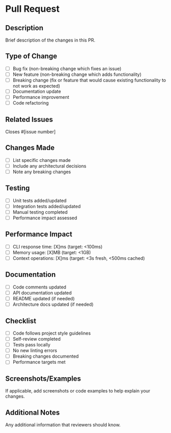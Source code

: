 # Pull Request

## Description
Brief description of the changes in this PR.

## Type of Change
- [ ] Bug fix (non-breaking change which fixes an issue)
- [ ] New feature (non-breaking change which adds functionality)
- [ ] Breaking change (fix or feature that would cause existing functionality to not work as expected)
- [ ] Documentation update
- [ ] Performance improvement
- [ ] Code refactoring

## Related Issues
Closes #[issue number]

## Changes Made
- [ ] List specific changes made
- [ ] Include any architectural decisions
- [ ] Note any breaking changes

## Testing
- [ ] Unit tests added/updated
- [ ] Integration tests added/updated
- [ ] Manual testing completed
- [ ] Performance impact assessed

## Performance Impact
- [ ] CLI response time: [X]ms (target: <100ms)
- [ ] Memory usage: [X]MB (target: <1GB)
- [ ] Context operations: [X]ms (target: <3s fresh, <500ms cached)

## Documentation
- [ ] Code comments updated
- [ ] API documentation updated
- [ ] README updated (if needed)
- [ ] Architecture docs updated (if needed)

## Checklist
- [ ] Code follows project style guidelines
- [ ] Self-review completed
- [ ] Tests pass locally
- [ ] No new linting errors
- [ ] Breaking changes documented
- [ ] Performance targets met

## Screenshots/Examples
If applicable, add screenshots or code examples to help explain your changes.

## Additional Notes
Any additional information that reviewers should know.